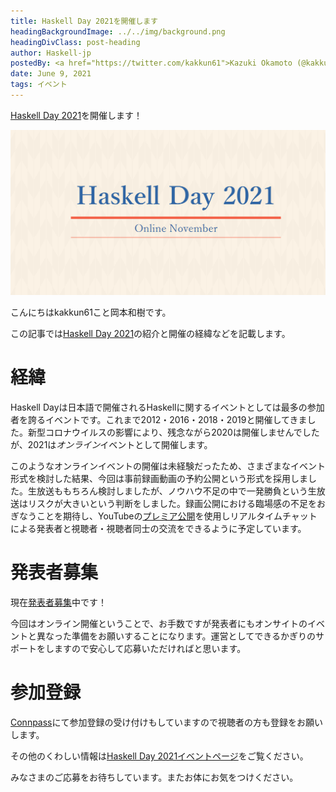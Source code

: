 ```yaml
---
title: Haskell Day 2021を開催します
headingBackgroundImage: ../../img/background.png
headingDivClass: post-heading
author: Haskell-jp
postedBy: <a href="https://twitter.com/kakkun61">Kazuki Okamoto (@kakkun61)</a>
date: June 9, 2021
tags: イベント
---
```


[Haskell Day 2021](https://haskell.jp/haskell-day-2021/)を開催します！

[![Haskell Day 2021](../../img/2021/haskell-day-2021/ogp.png)](https://haskell.jp/haskell-day-2021/)

こんにちはkakkun61こと岡本和樹です。

この記事では[Haskell Day 2021](https://haskell.jp/haskell-day-2021/)の紹介と開催の経緯などを記載します。

# 経緯

Haskell Dayは日本語で開催されるHaskellに関するイベントとしては最多の参加者を誇るイベントです。これまで2012・2016・2018・2019と開催してきました。新型コロナウイルスの影響により、残念ながら2020は開催しませんでしたが、2021は*オンライン*イベントとして開催します。

このようなオンラインイベントの開催は未経験だったため、さまざまなイベント形式を検討した結果、今回は事前録画動画の予約公開という形式を採用しました。生放送ももちろん検討しましたが、ノウハウ不足の中で一発勝負という生放送はリスクが大きいという判断をしました。録画公開における臨場感の不足をおぎなうことを期待し、YouTubeの[プレミア公開](https://creatoracademy.youtube.com/page/course/hype-with-premieres)を使用しリアルタイムチャットによる発表者と視聴者・視聴者同士の交流をできるように予定しています。

# 発表者募集

現在[発表者募集](https://haskell.jp/haskell-day-2021/#call-for-papers)中です！

今回はオンライン開催ということで、お手数ですが発表者にもオンサイトのイベントと異なった準備をお願いすることになります。運営としてできるかぎりのサポートをしますので安心して応募いただければと思います。

# 参加登録

[Connpass](https://haskell-jp.connpass.com/event/215363/)にて参加登録の受け付けもしていますので視聴者の方も登録をお願いします。

その他のくわしい情報は[Haskell Day 2021イベントページ](https://haskell.jp/haskell-day-2021/)をご覧ください。

みなさまのご応募をお待ちしています。またお体にお気をつけください。
